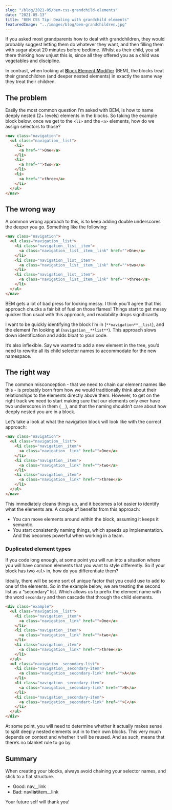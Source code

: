 ```yaml
---
slug: "/blog/2021-05/bem-css-grandchild-elements"
date: "2021-05-13"
title: "BEM CSS Tip: Dealing with grandchild elements"
featuredImage: "../images/blog/bem-grandchildren.jpg"
---
```


If you asked most grandparents how to deal with grandchildren, they would probably suggest letting them do whatever they want, and then filling them with sugar about 20 minutes before bedtime. Whilst as their child, you sit there thinking how unjust this is, since all they offered you as a child was vegetables and discipline.

In contrast, when looking at [**B**lock **E**lement **M**odifier](https://en.bem.info/methodology/) (BEM), the blocks treat their grandchildren (and deeper nested elements) in exactly the same way they treat their children.

## The problem

Easily the most common question I’m asked with BEM, is how to name deeply nested (2+ levels) elements in the blocks. So taking the example block below, once we get to the `<li>` and the `<a>` elements, how do we assign selectors to those?

```html
<nav class="navigation">
  <ul class="navigation__list">
    <li>
      <a href="">One</a>
    </li>
    <li>
      <a href="">two</a>
    </li>
    <li>
      <a href="">three</a>
    </li>
  </ul>
</nav>
```

## The wrong way

A common wrong approach to this, is to keep adding double underscores the deeper you go. Something like the following:

```html
<nav class="navigation">
  <ul class="navigation__list">
    <li class="navigation__list__item">
      <a class="navigation__list__item__link" href="">One</a>
    </li>
    <li class="navigation__list__item">
      <a class="navigation__list__item__link" href="">two</a>
    </li>
    <li class="navigation__list__item">
      <a class="navigation__list__item__link" href="">three</a>
    </li>
  </ul>
</nav>
```

BEM gets a lot of bad press for looking messy. I think you’ll agree that this approach chucks a fair bit of fuel on those flames! Things start to get messy quicker than usual with this approach, and readability drops significantly.

I want to be quickly identifying the block I’m in (`**navigation**__list`), and the element I’m looking at (`navigation__**list**`). This approach slows down identification and adds bloat to your code.

It’s also inflexible. Say we wanted to add a new element in the tree, you’d need to rewrite all its child selector names to accommodate for the new namespace.

## The right way

The common misconception - that we need to chain our element names like this - is probably born from how we would traditionally think about their relationships to the elements directly above them. However, to get on the right track we need to start making sure that our elements only ever have two underscores in them (`__`), and that the naming shouldn’t care about how deeply nested you are in a block.

Let’s take a look at what the navigation block will look like with the correct approach:

```html
<nav class="navigation">
  <ul class="navigation__list">
    <li class="navigation__item">
      <a class="navigation__link" href="">One</a>
    </li>
    <li class="navigation__item">
      <a class="navigation__link" href="">two</a>
    </li>
    <li class="navigation__item">
      <a class="navigation__link" href="">three</a>
    </li>
  </ul>
</nav>
```

This immediately cleans things up, and it becomes a lot easier to identify what the elements are. A couple of benefits from this approach:

- You can move elements around within the block, assuming it keeps it semantic.
- You start consistently naming things, which speeds up implementation. And this becomes powerful when working in a team.

### Duplicated element types

If you code long enough, at some point you will run into a situation where you will have common elements that you want to style differently. So if your block has two `<ul>` in, how do you differentiate them?

Ideally, there will be some sort of unique factor that you could use to add to one of the elements. So in the example below, we are treating the second list as a “secondary” list. Which allows us to prefix the element name with the word `secondary` and then cascade that through the child elements.

```html
<div class="example">
  <ul class="navigation__list">
    <li class="navigation__item">
      <a class="navigation__link" href="">One</a>
    </li>
    <li class="navigation__item">
      <a class="navigation__link" href="">two</a>
    </li>
    <li class="navigation__item">
      <a class="navigation__link" href="">three</a>
    </li>
  </ul>
  <ul class="navigation__secondary-list">
    <li class="navigation__secondary-item">
      <a class="navigation__secondary-link" href="">A</a>
    </li>
    <li class="navigation__secondary-item">
      <a class="navigation__secondary-link" href="">B</a>
    </li>
    <li class="navigation__secondary-item">
      <a class="navigation__secondart-link" href="">C</a>
    </li>
  </ul>
</div>
```

At some point, you will need to determine whether it actually makes sense to split deeply nested elements out in to their own blocks. This very much depends on context and whether it will be reused. And as such, means that there’s no blanket rule to go by.

## Summary

When creating your blocks, always avoid chaining your selector names, and stick to a flat structure.

- Good: nav\_\_link
- Bad: nav**list**item\_\_link

Your future self will thank you!
